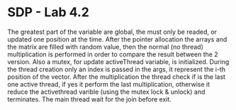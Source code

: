 # SDP - Lab 4.2
The greatest part of the variable are global, the must only be readed, or updated one position at the time. After the pointer allocation the arrays and the matrix are filled with random value, then the normal (no thread) multiplication is performed in order to compare the result between the 2 version. Also a mutex, for update activeThread variable, is initialized. During the thread creation only an index is passed in the args, it represent the i-th position of the vector. After the multiplication the thread check if is the last one active thread, if yes it perform the last multiplication, otherwise it reduce the activethread varible (using the mutex lock & unlock) and terminates.
The main thread wait for the join before exit.
